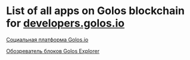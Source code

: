 # List of all apps on Golos blockchain for [developers.golos.io](https://developers.golos.io)

[Социальная платформа Golos.io](https://github.com/GolosChain/apps/blob/master/sites/golos-io.md)

[Обозреватель блоков Golos Explorer](https://github.com/GolosChain/apps/blob/master/developers/golos-explorer.md)
